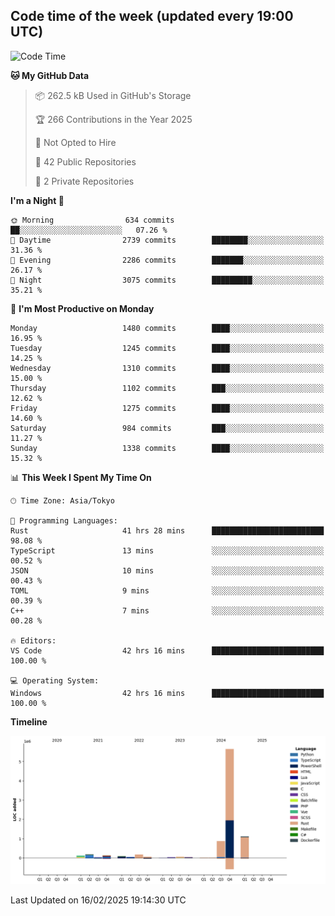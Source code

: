 ## Code time of the week (updated every 19:00 UTC)

<!--START_SECTION:waka-->
![Code Time](http://img.shields.io/badge/Code%20Time-4%2C302%20hrs%2030%20mins-blue)

**🐱 My GitHub Data** 

> 📦 262.5 kB Used in GitHub's Storage 
 > 
> 🏆 266 Contributions in the Year 2025
 > 
> 🚫 Not Opted to Hire
 > 
> 📜 42 Public Repositories 
 > 
> 🔑 2 Private Repositories 
 > 
**I'm a Night 🦉** 

```text
🌞 Morning                634 commits         ██░░░░░░░░░░░░░░░░░░░░░░░   07.26 % 
🌆 Daytime                2739 commits        ████████░░░░░░░░░░░░░░░░░   31.36 % 
🌃 Evening                2286 commits        ███████░░░░░░░░░░░░░░░░░░   26.17 % 
🌙 Night                  3075 commits        █████████░░░░░░░░░░░░░░░░   35.21 % 
```
📅 **I'm Most Productive on Monday** 

```text
Monday                   1480 commits        ████░░░░░░░░░░░░░░░░░░░░░   16.95 % 
Tuesday                  1245 commits        ████░░░░░░░░░░░░░░░░░░░░░   14.25 % 
Wednesday                1310 commits        ████░░░░░░░░░░░░░░░░░░░░░   15.00 % 
Thursday                 1102 commits        ███░░░░░░░░░░░░░░░░░░░░░░   12.62 % 
Friday                   1275 commits        ████░░░░░░░░░░░░░░░░░░░░░   14.60 % 
Saturday                 984 commits         ███░░░░░░░░░░░░░░░░░░░░░░   11.27 % 
Sunday                   1338 commits        ████░░░░░░░░░░░░░░░░░░░░░   15.32 % 
```


📊 **This Week I Spent My Time On** 

```text
🕑︎ Time Zone: Asia/Tokyo

💬 Programming Languages: 
Rust                     41 hrs 28 mins      █████████████████████████   98.08 % 
TypeScript               13 mins             ░░░░░░░░░░░░░░░░░░░░░░░░░   00.52 % 
JSON                     10 mins             ░░░░░░░░░░░░░░░░░░░░░░░░░   00.43 % 
TOML                     9 mins              ░░░░░░░░░░░░░░░░░░░░░░░░░   00.39 % 
C++                      7 mins              ░░░░░░░░░░░░░░░░░░░░░░░░░   00.28 % 

🔥 Editors: 
VS Code                  42 hrs 16 mins      █████████████████████████   100.00 % 

💻 Operating System: 
Windows                  42 hrs 16 mins      █████████████████████████   100.00 % 
```

**Timeline**

![Lines of Code chart](https://raw.githubusercontent.com/SARDONYX-sard/SARDONYX-sard/main/assets/bar_graph.png)


 Last Updated on 16/02/2025 19:14:30 UTC
<!--END_SECTION:waka-->
